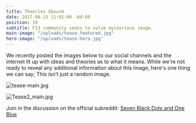 ```yaml
---
title: Theories Abound
date: 2017-08-15 11:01:00 -04:00
position: 10
subtitle: F13 community seeks to solve mysterious image.
main-image: "/uploads/tease-featured.jpg"
hero-image: "/uploads/tease-hero.jpg"
---
```


We recently posted the images below to our social channels and the internet lit up with ideas and theories as to what it means. While we're not ready to reveal any additional information about this image, here's one thing we can say; This isn't just a random image.

![tease-main.jpg](/uploads/tease-main.jpg)

![Tease2_main.jpg](/uploads/Tease2_main.jpg)


Join in the discussion on the official subreddit: [Seven Black Dots and One Blue](https://www.reddit.com/r/F13thegame/comments/6tbsb9/seven_black_dots_one_blue_dot_speculation/?st=j6dya8q2&sh=9e558478) 